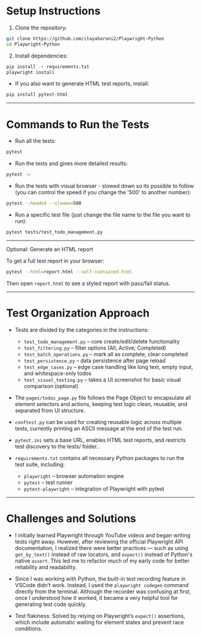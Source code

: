 # Setup Instructions

1. Clone the repository:

```bash
git clone https://github.com/itayaharoni2/Playwright-Python
cd Playwright-Python
```

2. Install dependencies:

```bash
pip install -r requirements.txt
playwright install
```

- If you also want to generate HTML test reports, install:

```bash
pip install pytest-html
```

---

# Commands to Run the Tests

- Run all the tests:

```bash
pytest
```

- Run the tests and gives more detailed results:

```bash
pytest -v
```

- Run the tests with visual browser - slowed down so its possible to follow (you can control the speed if you change the '500' to another number):

```bash
pytest --headed --slowmo=500
```

- Run a specific test file (just change the file name to the file you want to run):

```bash
pytest tests/test_todo_management.py
```

---

Optional: Generate an HTML report

To get a full test report in your browser:

```bash
pytest --html=report.html --self-contained-html
```

Then open `report.html` to see a styled report with pass/fail status.

---

# Test Organization Approach

- Tests are divided by the categories in the instructions:

  - `test_todo_management.py` – core create/edit/delete functionality
  - `test_filtering.py` – filter options (All, Active, Completed)
  - `test_batch_operations.py` – mark all as complete, clear completed
  - `test_persistence.py` – data persistence after page reload
  - `test_edge_cases.py` – edge case handling like long text, empty input, and whitespace-only todos
  - `test_visual_testing.py` – takes a UI screenshot for basic visual comparison (optional)

- The `pages/todos_page.py` file follows the Page Object to encapsulate all element selectors and actions, keeping test logic clean, reusable, and separated from UI structure.

- `conftest.py` can be used for creating reusable logic across multiple tests, currently printing an ASCII message at the end of the test run.

- `pytest.ini` sets a base URL, enables HTML test reports, and restricts test discovery to the tests/ folder..

- `requirements.txt` contains all necessary Python packages to run the test suite, including:
  - `playwright` – browser automation engine
  - `pytest` – test runner
  - `pytest-playwright` – integration of Playwright with pytest

---

# Challenges and Solutions

- I initially learned Playwright through YouTube videos and began writing tests right away. However, after reviewing the official Playwright API documentation, I realized there were better practices — such as using `get_by_text()` instead of raw locators, and `expect()` instead of Python's native `assert`. This led me to refactor much of my early code for better reliability and readability.

- Since I was working with Python, the built-in test recording feature in VSCode didn’t work. Instead, I used the `playwright codegen` command directly from the terminal. Although the recorder was confusing at first, once I understood how it worked, it became a very helpful tool for generating test code quickly.

- Test flakiness: Solved by relying on Playwright’s `expect()` assertions, which include automatic waiting for element states and prevent race conditions.
